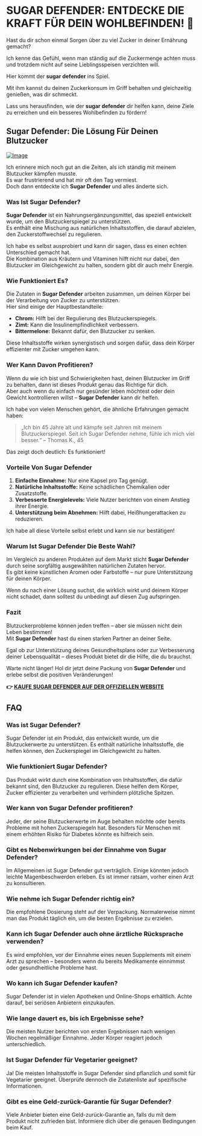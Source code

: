 # SUGAR DEFENDER: ENTDECKE DIE KRAFT FÜR DEIN WOHLBEFINDEN! 🌟

Hast du dir schon einmal Sorgen über zu viel Zucker in deiner Ernährung gemacht? 

Ich kenne das Gefühl, wenn man ständig auf die Zuckermenge achten muss und trotzdem nicht auf seine Lieblingsspeisen verzichten will. 

Hier kommt der **sugar defender** ins Spiel. 

Mit ihm kannst du deinen Zuckerkonsum im Griff behalten und gleichzeitig genießen, was dir schmeckt. 

Lass uns herausfinden, wie der **sugar defender** dir helfen kann, deine Ziele zu erreichen und ein besseres Wohlbefinden zu fördern!

## Sugar Defender: Die Lösung Für Deinen Blutzucker

[![Image](https://sugardefender24.com/assets/img/person5.jpg)](https://gchaffi.com/3u3aF5UC)

Ich erinnere mich noch gut an die Zeiten, als ich ständig mit meinem Blutzucker kämpfen musste.  
Es war frustrierend und hat mir oft den Tag vermiest.  
Doch dann entdeckte ich **Sugar Defender** und alles änderte sich.

### Was Ist Sugar Defender?

**Sugar Defender** ist ein Nahrungsergänzungsmittel, das speziell entwickelt wurde, um den Blutzuckerspiegel zu unterstützen.  
Es enthält eine Mischung aus natürlichen Inhaltsstoffen, die darauf abzielen, den Zuckerstoffwechsel zu regulieren.

Ich habe es selbst ausprobiert und kann dir sagen, dass es einen echten Unterschied gemacht hat.  
Die Kombination aus Kräutern und Vitaminen hilft nicht nur dabei, den Blutzucker im Gleichgewicht zu halten, sondern gibt dir auch mehr Energie.

### Wie Funktioniert Es?

Die Zutaten in **Sugar Defender** arbeiten zusammen, um deinen Körper bei der Verarbeitung von Zucker zu unterstützen.  
Hier sind einige der Hauptbestandteile:

- **Chrom:** Hilft bei der Regulierung des Blutzuckerspiegels.
- **Zimt:** Kann die Insulinempfindlichkeit verbessern.
- **Bittermelone:** Bekannt dafür, den Blutzucker zu senken.

Diese Inhaltsstoffe wirken synergistisch und sorgen dafür, dass dein Körper effizienter mit Zucker umgehen kann.  

### Wer Kann Davon Profitieren?

Wenn du wie ich bist und Schwierigkeiten hast, deinen Blutzucker im Griff zu behalten, dann ist dieses Produkt genau das Richtige für dich.  
Aber auch wenn du einfach nur gesünder leben möchtest oder dein Gewicht kontrollieren willst – **Sugar Defender** kann dir helfen.

Ich habe von vielen Menschen gehört, die ähnliche Erfahrungen gemacht haben:

> „Ich bin 45 Jahre alt und kämpfe seit Jahren mit meinem Blutzuckerspiegel. Seit ich Sugar Defender nehme, fühle ich mich viel besser.“ – Thomas K., 45

Das zeigt doch deutlich: Es funktioniert!

### Vorteile Von Sugar Defender

1. **Einfache Einnahme:** Nur eine Kapsel pro Tag genügt.
2. **Natürliche Inhaltsstoffe:** Keine schädlichen Chemikalien oder Zusatzstoffe.
3. **Verbesserte Energielevels:** Viele Nutzer berichten von einem Anstieg ihrer Energie.
4. **Unterstützung beim Abnehmen:** Hilft dabei, Heißhungerattacken zu reduzieren.

Ich habe all diese Vorteile selbst erlebt und kann sie nur bestätigen! 

### Warum Ist Sugar Defender Die Beste Wahl?

Im Vergleich zu anderen Produkten auf dem Markt sticht **Sugar Defender** durch seine sorgfältig ausgewählten natürlichen Zutaten hervor.  
Es gibt keine künstlichen Aromen oder Farbstoffe – nur pure Unterstützung für deinen Körper.

Wenn du nach einer Lösung suchst, die wirklich wirkt und deinem Körper nicht schadet, dann solltest du unbedingt auf diesen Zug aufspringen.

### Fazit

Blutzuckerprobleme können jeden treffen – aber sie müssen nicht dein Leben bestimmen!  
Mit **Sugar Defender** hast du einen starken Partner an deiner Seite.

Egal ob zur Unterstützung deines Gesundheitsplans oder zur Verbesserung deiner Lebensqualität – dieses Produkt bietet dir die Hilfe, die du brauchst.

Warte nicht länger! Hol dir jetzt deine Packung von **Sugar Defender** und erlebe selbst die positiven Veränderungen!



**👉 [KAUFE SUGAR DEFENDER AUF DER OFFIZIELLEN WEBSITE](https://gchaffi.com/3u3aF5UC)**

## FAQ

### Was ist Sugar Defender?

Sugar Defender ist ein Produkt, das entwickelt wurde, um die Blutzuckerwerte zu unterstützen. Es enthält natürliche Inhaltsstoffe, die helfen können, den Zuckerspiegel im Gleichgewicht zu halten.

### Wie funktioniert Sugar Defender?

Das Produkt wirkt durch eine Kombination von Inhaltsstoffen, die dafür bekannt sind, den Blutzucker zu regulieren. Diese helfen dem Körper, Zucker effizienter zu verarbeiten und verhindern plötzliche Spitzen.

### Wer kann von Sugar Defender profitieren?

Jeder, der seine Blutzuckerwerte im Auge behalten möchte oder bereits Probleme mit hohen Zuckerspiegeln hat. Besonders für Menschen mit einem erhöhten Risiko für Diabetes könnte es hilfreich sein.

### Gibt es Nebenwirkungen bei der Einnahme von Sugar Defender?

Im Allgemeinen ist Sugar Defender gut verträglich. Einige könnten jedoch leichte Magenbeschwerden erleben. Es ist immer ratsam, vorher einen Arzt zu konsultieren.

### Wie nehme ich Sugar Defender richtig ein?

Die empfohlene Dosierung steht auf der Verpackung. Normalerweise nimmt man das Produkt täglich ein, um die besten Ergebnisse zu erzielen.

### Kann ich Sugar Defender auch ohne ärztliche Rücksprache verwenden?

Es wird empfohlen, vor der Einnahme eines neuen Supplements mit einem Arzt zu sprechen – besonders wenn du bereits Medikamente einnimmst oder gesundheitliche Probleme hast.

### Wo kann ich Sugar Defender kaufen?

Sugar Defender ist in vielen Apotheken und Online-Shops erhältlich. Achte darauf, bei seriösen Anbietern einzukaufen.

### Wie lange dauert es, bis ich Ergebnisse sehe?

Die meisten Nutzer berichten von ersten Ergebnissen nach wenigen Wochen regelmäßiger Einnahme. Jeder Körper reagiert jedoch unterschiedlich.

### Ist Sugar Defender für Vegetarier geeignet?

Ja! Die meisten Inhaltsstoffe in Sugar Defender sind pflanzlich und somit für Vegetarier geeignet. Überprüfe dennoch die Zutatenliste auf spezifische Informationen.

### Gibt es eine Geld-zurück-Garantie für Sugar Defender?

Viele Anbieter bieten eine Geld-zurück-Garantie an, falls du mit dem Produkt nicht zufrieden bist. Informiere dich über die genauen Bedingungen beim Kauf.